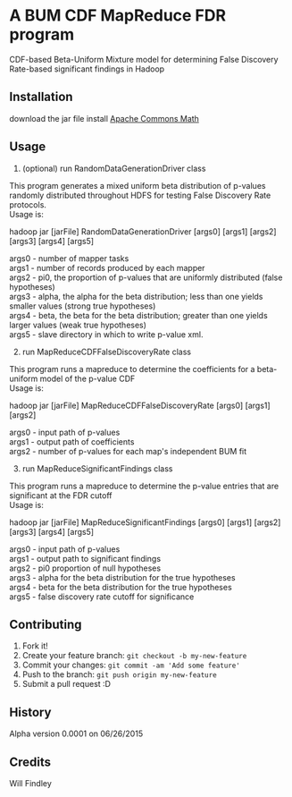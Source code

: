 # A BUM CDF MapReduce FDR program

CDF-based Beta-Uniform Mixture model for determining False Discovery Rate-based significant findings in Hadoop

## Installation

download the jar file
install [Apache Commons Math](http://commons.apache.org/proper/commons-math/)

## Usage

1. (optional) run RandomDataGenerationDriver class

This program generates a mixed uniform beta distribution of p-values randomly distributed throughout HDFS for testing False Discovery Rate protocols.  
Usage is: 

hadoop jar [jarFile] RandomDataGenerationDriver [args0] [args1] [args2] [args3] [args4] [args5] 

args0 - number of mapper tasks  
args1 - number of records produced by each mapper  
args2 - pi0, the proportion of p-values that are uniformly distributed (false hypotheses)  
args3 - alpha, the alpha for the beta distribution; less than one yields smaller values (strong true hypotheses)  
args4 - beta, the beta for the beta distribution; greater than one yields larger values (weak true hypotheses)  
args5 - slave directory in which to write p-value xml.

2. run MapReduceCDFFalseDiscoveryRate class

This program runs a mapreduce to determine the coefficients for a beta-uniform model of the p-value CDF  
Usage is: 

hadoop jar [jarFile] MapReduceCDFFalseDiscoveryRate [args0] [args1] [args2] 

args0 - input path of p-values  
args1 - output path of coefficients  
args2 - number of p-values for each map's independent BUM fit  

3. run MapReduceSignificantFindings class

This program runs a mapreduce to determine the p-value entries that are significant at the FDR cutoff  
Usage is: 

hadoop jar [jarFile] MapReduceSignificantFindings [args0] [args1] [args2] [args3] [args4] [args5] 

args0 - input path of p-values  
args1 - output path to significant findings  
args2 - pi0 proportion of null hypotheses  
args3 - alpha for the beta distribution for the true hypotheses  
args4 - beta for the beta distribution for the true hypotheses  
args5 - false discovery rate cutoff for significance  


## Contributing

1. Fork it!
2. Create your feature branch: `git checkout -b my-new-feature`
3. Commit your changes: `git commit -am 'Add some feature'`
4. Push to the branch: `git push origin my-new-feature`
5. Submit a pull request :D

## History

Alpha version 0.0001 on 06/26/2015

## Credits

Will Findley
